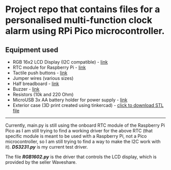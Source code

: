 # Project repo that contains files for a personalised multi-function clock alarm using RPi Pico microcontroller. 

## Equipment used
* RGB 16x2 LCD Display (I2C compatible) - [link](https://thepihut.com/products/rgb-16x2-i2c-lcd-display-3-3v-5v?variant=39862439444675)
* RTC module for Raspberry Pi - [link](https://thepihut.com/products/mini-rtc-module-for-raspberry-pi)
* Tactile push buttons - [link](https://thepihut.com/products/tactile-switch-buttons-6mm-tall-x-10-pack)
* Jumper wires (various sizes)
* Half breadboard - [link](https://thepihut.com/products/raspberry-pi-breadboard-half-size)
* Buzzer - [link](https://thepihut.com/products/buzzer-5v-breadboard-friendly)
* Resistors (10k and 220 Ohm) 
* MicroUSB 3x AA battery holder for power supply - [link](https://thepihut.com/products/microusb-battery-holder-3xaa)
* Exterior case (3D print created using tinkercad) - [click to download STL file](https://github.com/jrodriigues/pico-clock/files/11189986/pico-alarm-clock-case.zip)

***

Currently, main.py is still using the onboard RTC module of the Raspberry Pi Pico as I am still trying to find a working driver for the above RTC (that specific module is meant to be used with a Raspberry Pi, not a Pico microcontroller, so I am still trying to find a way to make the I2C work with it). ***DS3231.py*** is my current test driver.

The file ***RGB1602.py*** is the driver that controls the LCD display, which is provided by the seller Waveshare.

